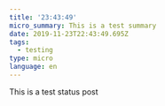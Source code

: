 ```yaml
---
title: '23:43:49'
micro_summary: This is a test summary
date: 2019-11-23T22:43:49.695Z
tags:
  - testing
type: micro
language: en
---
```

This is a test status post
